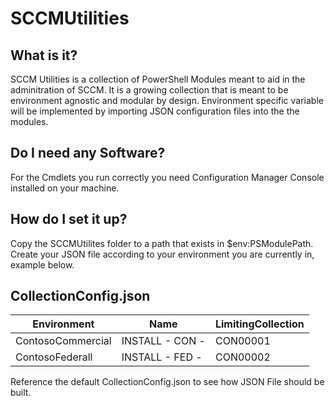 # SCCMUtilities

What is it?
-----------

SCCM Utilities is a collection of PowerShell Modules meant to aid in the adminitration of SCCM.
It is a growing collection that is meant to be environment agnostic and modular by design.
Environment specific variable will be implemented by importing JSON configuration files into the the modules.

Do I need any Software?
------------------------

For the Cmdlets you run correctly you need Configuration Manager Console installed on your machine.

How do I set it up?
-------------------

Copy the SCCMUtilites folder to a path that exists in $env:PSModulePath.
Create your JSON file according to your environment you are currently in, example below.

CollectionConfig.json
-----------------------

| Environment | Name | LimitingCollection |
|-------------|------|--------------------|
| ContosoCommercial | INSTALL - CON - | CON00001 |
| ContosoFederall | INSTALL - FED - | CON00002 |


Reference the default CollectionConfig.json to see how JSON File should be built.

